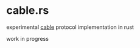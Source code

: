 # cable.rs

experimental [cable][] protocol implementation in rust

work in progress

[cable]: https://github.com/cabal-club/cable
